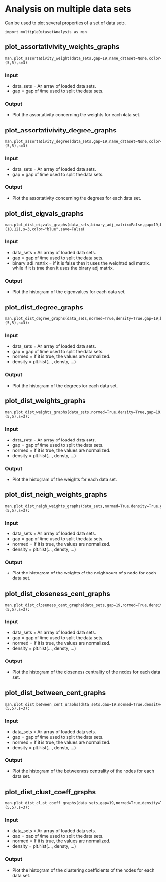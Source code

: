 # Analysis on multiple data sets

Can be used to plot several properties of a set of data sets.

```
import multipleDatasetAnalysis as man
```



## plot_assortativivity_weights_graphs
```
man.plot_assortativity_weight(data_sets,gap=19,name_dataset=None,color="blue",figsize=(5,5),s=3)
```
### Input
* data_sets = An array of loaded data sets.
* gap = gap of time used to split the data sets.
### Output
* Plot the assortativity concerning the weights for each data set.



## plot_assortativivity_degree_graphs
```
man.plot_assortativity_degree(data_sets,gap=19,name_dataset=None,color="blue",figsize=(5,5),s=3)
```
### Input
* data_sets = An array of loaded data sets.
* gap = gap of time used to split the data sets.
### Output
* Plot the assortativity concerning the degrees for each data set.



## plot_dist_eigvals_graphs
```
man.plot_dist_eigvals_graphs(data_sets,binary_adj_matrix=False,gap=19,bins=40,figsize=(18,12),s=3,color="blue",save=False)
```
### Input
* data_sets = An array of loaded data sets.
* gap = gap of time used to split the data sets.
* binary_adj_matrix = if it is false then it uses the weighted adj matrix, while if it is true then it uses the binary adj matrix.
### Output
* Plot the histogram of the eigenvalues for each data set.




## plot_dist_degree_graphs
```
man.plot_dist_degree_graphs(data_sets,normed=True,density=True,gap=19,bins=40,name_dataset=None,color="blue",figsize=(5,5),s=3):
```
### Input
* data_sets = An array of loaded data sets.
* gap = gap of time used to split the data sets.
* normed = If it is true, the values are normalized.
* density = plt.hist(..., densty, ...)
### Output
* Plot the histogram of the degrees for each data set.




## plot_dist_weights_graphs
```
man.plot_dist_weights_graphs(data_sets,normed=True,density=True,gap=19,bins=40,name_dataset=None,color="blue",figsize=(5,5),s=3):
```
### Input
* data_sets = An array of loaded data sets.
* gap = gap of time used to split the data sets.
* normed = If it is true, the values are normalized.
* density = plt.hist(..., densty, ...)
### Output
* Plot the histogram of the weights for each data set.




## plot_dist_neigh_weights_graphs
```
man.plot_dist_neigh_weights_graphs(data_sets,normed=True,density=True,gap=19,bins=40,name_dataset=None,color="blue",figsize=(5,5),s=3):
```
### Input
* data_sets = An array of loaded data sets.
* gap = gap of time used to split the data sets.
* normed = If it is true, the values are normalized.
* density = plt.hist(..., densty, ...)
### Output
* Plot the histogram of the weights of the neighbours of a node for each data set.



## plot_dist_closeness_cent_graphs
```
man.plot_dist_closeness_cent_graphs(data_sets,gap=19,normed=True,density=True,name_dataset=None,color="blue",figsize=(5,5),s=3):
```
### Input
* data_sets = An array of loaded data sets.
* gap = gap of time used to split the data sets.
* normed = If it is true, the values are normalized.
* density = plt.hist(..., densty, ...)
### Output
* Plot the histogram of the closeness centrality of the nodes for each data set.





## plot_dist_between_cent_graphs
```
man.plot_dist_between_cent_graphs(data_sets,gap=19,normed=True,density=True,name_dataset=None,color="blue",figsize=(5,5),s=3):
```
### Input
* data_sets = An array of loaded data sets.
* gap = gap of time used to split the data sets.
* normed = If it is true, the values are normalized.
* density = plt.hist(..., densty, ...)
### Output
* Plot the histogram of the betweeness centrality of the nodes for each data set.





## plot_dist_clust_coeff_graphs
```
man.plot_dist_clust_coeff_graphs(data_sets,gap=19,normed=True,density=True,name_dataset=None,color="blue",figsize=(5,5),s=3):
```
### Input
* data_sets = An array of loaded data sets.
* gap = gap of time used to split the data sets.
* normed = If it is true, the values are normalized.
* density = plt.hist(..., densty, ...)
### Output
* Plot the histogram of the clustering coefficients of the nodes for each data set.




